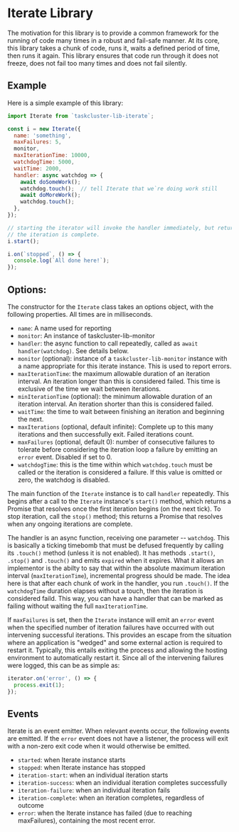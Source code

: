 # Iterate Library

The motivation for this library is to provide a common framework for the running
of code many times in a robust and fail-safe manner.  At its core, this library
takes a chunk of code, runs it, waits a defined period of time, then runs it
again.  This library ensures that code run through it does not freeze, does not
fail too many times and does not fail silently.

## Example
Here is a simple example of this library:

```javascript
import Iterate from `taskcluster-lib-iterate`;

const i = new Iterate({
  name: 'something',
  maxFailures: 5,
  monitor,
  maxIterationTime: 10000,
  watchdogTime: 5000,
  waitTime: 2000,
  handler: async watchdog => {
    await doSomeWork();
    watchdog.touch();  // tell Iterate that we`re doing work still
    await doMoreWork();
    watchdog.touch();
  },
});

// starting the iterator will invoke the handler immediately, but returns before
// the iteration is complete.
i.start();

i.on(`stopped`, () => {
  console.log(`All done here!`);
});
```

## Options:

The constructor for the `Iterate` class takes an options object, with the following properties.
All times are in milliseconds.

* `name`: A name used for reporting
* `monitor`: An instance of taskcluster-lib-monitor
* `handler`: the async function to call repeatedly, called as `await handler(watchdog)`.
  See details below.
* `monitor` (optional): instance of a `taskcluster-lib-monitor` instance with a name appropriate for this iterate instance.
  This is used to report errors.
* `maxIterationTime`: the maximum allowable duration of an iteration interval.
  An iteration longer than this is considered failed.
  This time is exclusive of the time we wait between iterations.
* `minIterationTime` (optional): the minimum allowable duration of an iteration interval.
  An iteration shorter than this is considered failed.
* `waitTime`: the time to wait between finishing an iteration and beginning the next.
* `maxIterations` (optional, default infinite): Complete up to this many
  iterations and then successfully exit.  Failed iterations count.
* `maxFailures` (optional, default 0): number of consecutive failures to tolerate before considering the iteration loop a failure by emitting an `error` event.
  Disabled if set to 0.
* `watchdogTime`: this is the time within which `watchdog.touch` must be called or the iteration is considered a failure.
  If this value is omitted or zero, the watchdog is disabled.

The main function of the `Iterate` instance is to call `handler` repeatedly.
This begins after a call to the `Iterate` instance's `start()` method, which returns a Promise that resolves once the first iteration begins (on the next tick).
To stop iteration, call the `stop()` method; this returns a Promise that resolves when any ongoing iterations are complete.

The handler is an async function, receiving one parameter -- `watchdog`.
This is basically a ticking timebomb that must be defused frequently by calling its `.touch()` method (unless it is not enabled).
It has methods `.start()`, `.stop()` and `.touch()` and emits `expired` when it expires.
What it allows an implementor is the abilty to say that within the absolute maximum iteration interval (`maxIterationTime`), incremental progress should be made.
The idea here is that after each chunk of work in the handler, you run `.touch()`.
If the `watchdogTime` duration elapses without a touch, then the iteration is considered faild.
This way, you can have a handler that can be marked as failing without waiting the full `maxIterationTime`.

If `maxFailures` is set, then the `Iterate` instance will emit an `error` event when the specified number of iteration failures have occurred with out intervening successful iterations.
This provides an escape from the situation where an application is "wedged" and some external action is required to restart it.
Typically, this entails exiting the process and allowing the hosting environment to automatically restart it.
Since all of the intervening failures were logged, this can be as simple as:

```js
iterator.on('error', () => {
  process.exit(1);
});
```

## Events

Iterate is an event emitter.  When relevant events occur, the following events
are emitted.  If the `error` event does not have a listener, the process will
exit with a non-zero exit code when it would otherwise be emitted.

* `started`: when Iterate instance starts
* `stopped`: when Iterate instance has stopped
* `iteration-start`: when an individual iteration starts
* `iteration-success`: when an individual iteration completes successfully
* `iteration-failure`: when an individual iteration fails
* `iteration-complete`: when an iteration completes, regardless of outcome
* `error`: when the Iterate instance has failed (due to reaching maxFailures),
  containing the most recent error.
